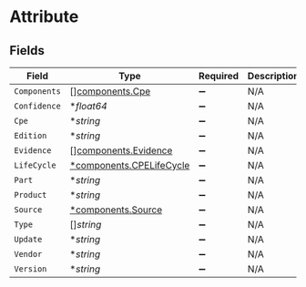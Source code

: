 # Attribute


## Fields

| Field                                                               | Type                                                                | Required                                                            | Description                                                         |
| ------------------------------------------------------------------- | ------------------------------------------------------------------- | ------------------------------------------------------------------- | ------------------------------------------------------------------- |
| `Components`                                                        | [][components.Cpe](../../models/components/cpe.md)                  | :heavy_minus_sign:                                                  | N/A                                                                 |
| `Confidence`                                                        | **float64*                                                          | :heavy_minus_sign:                                                  | N/A                                                                 |
| `Cpe`                                                               | **string*                                                           | :heavy_minus_sign:                                                  | N/A                                                                 |
| `Edition`                                                           | **string*                                                           | :heavy_minus_sign:                                                  | N/A                                                                 |
| `Evidence`                                                          | [][components.Evidence](../../models/components/evidence.md)        | :heavy_minus_sign:                                                  | N/A                                                                 |
| `LifeCycle`                                                         | [*components.CPELifeCycle](../../models/components/cpelifecycle.md) | :heavy_minus_sign:                                                  | N/A                                                                 |
| `Part`                                                              | **string*                                                           | :heavy_minus_sign:                                                  | N/A                                                                 |
| `Product`                                                           | **string*                                                           | :heavy_minus_sign:                                                  | N/A                                                                 |
| `Source`                                                            | [*components.Source](../../models/components/source.md)             | :heavy_minus_sign:                                                  | N/A                                                                 |
| `Type`                                                              | []*string*                                                          | :heavy_minus_sign:                                                  | N/A                                                                 |
| `Update`                                                            | **string*                                                           | :heavy_minus_sign:                                                  | N/A                                                                 |
| `Vendor`                                                            | **string*                                                           | :heavy_minus_sign:                                                  | N/A                                                                 |
| `Version`                                                           | **string*                                                           | :heavy_minus_sign:                                                  | N/A                                                                 |